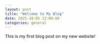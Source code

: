 ```yaml
---
layout: post
title: "Welcome to My Blog"
date: 2025-10-05 12:00:00
categories: general
---
```


This is my first blog post on my new website!
